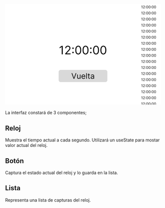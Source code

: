 ![mockup](mock.svg)

La interfaz constará de 3 componentes;

## Reloj
Muestra el tiempo actual a cada segundo.
Utilizará un useState para mostar valor actual del reloj.
## Botón
Captura el estado actual del reloj y lo guarda en la lista.
## Lista
Representa una lista de capturas del reloj.



